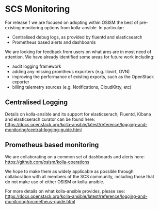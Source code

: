 # SCS Monitoring

For release 1 we are focused on adopting within OSISM the best of
pre-existing monitoring options from kolla-ansible. In particular:

* Centralised debug logs, as provided by fluentd and elasticsearch
* Prometheus based alerts and dashboards

We are looking for feedback from users on what ares are in most need
of attention. We have already identified some areas for future work
including:

* audit logging framework
* adding any missing promtheus exporters (e.g. libvirt, OVN)
* improving the performance of existing exports, such as the OpenStack exporter
* billing telemetry sources (e.g. Notifications, CloudKitty, etc)

## Centralised Logging

Details on kolla-ansible and its support for elasticserach,
Fluentd, Kibana and elasticserach curator can be found here:
https://docs.openstack.org/kolla-ansible/latest/reference/logging-and-monitoring/central-logging-guide.html

## Prometheus based monitoring

We are collaborating on a common set of dashboards and alerts here:
https://github.com/osism/kolla-operations

We hope to make them as widely applicable as possible through collaboration
with all members of the SCS community, including those that do not make use
of either OSISM or kolla-ansible.

For more details on what kolla-ansible provides, please see:
https://docs.openstack.org/kolla-ansible/latest/reference/logging-and-monitoring/prometheus-guide.html
